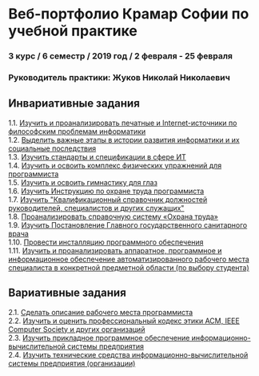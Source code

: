 # Веб-портфолио Крамар Софии по учебной практике
### 3 курс / 6 семестр / 2019 год / 2 февраля - 25 февраля

### Руководитель практики: Жуков Николай Николаевич  


## Инвариативные задания

1.1. [Изучить и проанализировать печатные и Internet-источники по философским проблемам информатики ](/invariant/)  
1.2. [Выделить важные этапы в истории развития информатики и их социальные последствия ](/invariant/)  
1.3. [Изучить стандарты и спецификации в сфере ИТ ](/invariant/)  
1.4. [Изучить и освоить комплекс физических упражнений для программиста ](/invariant/1.4.pdf)  
1.5. [Изучить и освоить гимнастику для глаз ](/invariant/1.5.pdf)  
1.6. [Изучить Инструкцию по охране труда программиста ](/invariant/1.6.pdf)  
1.7. [Изучить "Квалификационный справочник должностей руководителей, специалистов и других служащих"](/invariant/)  
1.8. [Проанализировать справочную систему «Охрана труда» ](/invariant/)  
1.9. [Изучить Постановление Главного государственного санитарного врача](/invariant/1.9.pdf)  
1.10. [Провести инсталляцию программного обеспечения ](/invariant/1.10.pdf)  
1.11. [Изучить и проанализировать аппаратное, программное и информационное обеспечение автоматизированного рабочего места специалиста в конкретной предметной области (по выбору студента) ](/invariant/)  




## Вариативные задания
2.1. [Сделать описание рабочего места программиста ](/variabel/)  
2.2. [Изучить и оценить профессиональный кодекс этики ACM, IEEE Computer Society и других организаций ](/variabel/2.2.md)  
2.3. [Изучить прикладное программное обеспечение информационно-вычислительной системы предприятия ](/variabel/2.3.md)  
2.4. [Изучить технические средства информационно-вычислительной системы предприятия (организации) ](/variabel/2.4.txt)



